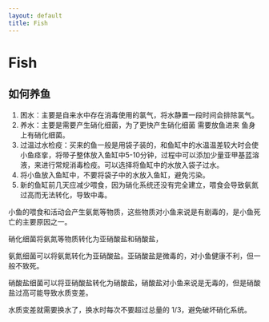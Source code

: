 ```yaml
---
layout: default
title: Fish
---
```


# Fish

## 如何养鱼

1. 困水：主要是自来水中存在消毒使用的氯气，将水静置一段时间会排除氯气。
2. 养水：主要是需要产生硝化细菌，为了更快产生硝化细菌 需要放鱼进来 鱼身上有硝化细菌。
3. 过温过水检疫：买来的鱼一般是用袋子装的，和鱼缸中的水温温差较大时会使小鱼痉挛，将带子整体放入鱼缸中5-10分钟，过程中可以添加少量亚甲基蓝溶液，来进行常规消毒检疫。可以选择将鱼缸中的水放入袋子过水。
4. 将小鱼放入鱼缸中，不要将袋子中的水放入鱼缸，避免污染。
5. 新的鱼缸前几天应减少喂食，因为硝化系统还没有完全建立，喂食会导致氨氮过高而无法转化，导致中毒。

小鱼的喂食和活动会产生氨氮等物质，这些物质对小鱼来说是有剧毒的，是小鱼死亡的主要原因之一。

硝化细菌将氨氮等物质转化为亚硝酸盐和硝酸盐，

氨氮细菌可以将氨氮转化为亚硝酸盐。亚硝酸盐是微毒的，对小鱼健康不利，但一般不致死。

硝酸盐细菌可以将亚硝酸盐转化为硝酸盐，硝酸盐对小鱼来说是无毒的，但是硝酸盐过高可能导致水质变差。

水质变差就需要换水了，换水时每次不要超过总量的 1/3，避免破坏硝化系统。